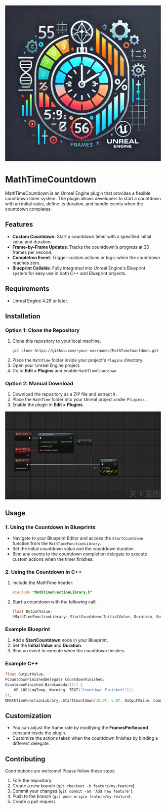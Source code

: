 ![Description](1.jpg)

# MathTimeCountdown

MathTimeCountdown is an Unreal Engine plugin that provides a flexible countdown timer system. The plugin allows developers to start a countdown with an initial value, define its duration, and handle events when the countdown completes.

## Features
- **Custom Countdown**: Start a countdown timer with a specified initial value and duration.
- **Frame-by-Frame Updates**: Tracks the countdown's progress at 30 frames per second.
- **Completion Event**: Trigger custom actions or logic when the countdown reaches zero.
- **Blueprint Callable**: Fully integrated into Unreal Engine's Blueprint system for easy use in both C++ and Blueprint projects.

## Requirements
- Unreal Engine 4.26 or later.

## Installation

### Option 1: Clone the Repository
1. Clone this repository to your local machine.
   ```bash
   git clone https://github.com/<your-username>/MathTimeCountdown.git
   ```
2. Place the `MathTime` folder inside your project's `Plugins` directory.
3. Open your Unreal Engine project.
4. Go to **Edit > Plugins** and enable `MathTimeCountdown`.

### Option 2: Manual Download
1. Download the repository as a ZIP file and extract it.
2. Place the `MathTime` folder into your Unreal project under `Plugins/`.
3. Enable the plugin in **Edit > Plugins**.

![Description](3.png)

## Usage

### 1. Using the Countdown in Blueprints
- Navigate to your Blueprint Editor and access the `StartCountdown` function from the `MathTimeFunctionLibrary`.
- Set the initial countdown value and the countdown duration.
- Bind any events to the countdown completion delegate to execute custom actions when the timer finishes.

### 2. Using the Countdown in C++
1. Include the MathTime header:
   ```cpp
   #include "MathTimeFunctionLibrary.h"
   ```
2. Start a countdown with the following call:
   ```cpp
   float OutputValue;
   UMathTimeFunctionLibrary::StartCountdown(InitialValue, Duration, OutputValue, OnCountdownFinishedDelegate);
   ```

### Example Blueprint
1. Add a **StartCountdown** node in your Blueprint.
2. Set the **Initial Value** and **Duration**.
3. Bind an event to execute when the countdown finishes.

### Example C++
```cpp
float OutputValue;
FCountdownFinishedDelegate CountdownFinished;
CountdownFinished.BindLambda([]() {
    UE_LOG(LogTemp, Warning, TEXT("Countdown Finished!"));
});
UMathTimeFunctionLibrary::StartCountdown(10.0f, 5.0f, OutputValue, CountdownFinished);
```

## Customization
- You can adjust the frame rate by modifying the **FramesPerSecond** constant inside the plugin.
- Customize the actions taken when the countdown finishes by binding a different delegate.

## Contributing
Contributions are welcome! Please follow these steps:
1. Fork the repository.
2. Create a new branch (`git checkout -b feature/my-feature`).
3. Commit your changes (`git commit -am 'Add new feature'`).
4. Push to the branch (`git push origin feature/my-feature`).
5. Create a pull request.
